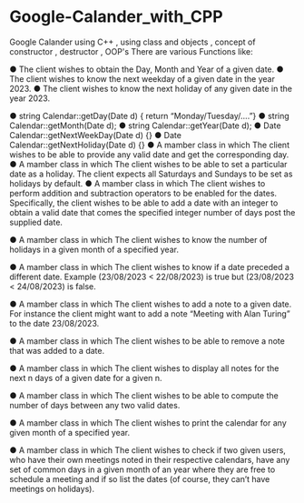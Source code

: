 # Google-Calander_with_CPP
Google Calander using C++ , using class and objects , concept of constructor , destructor , OOP's 
There are various Functions like: 

● The client wishes to obtain the Day, Month and Year of a given date.
● The client wishes to know the next weekday of a given date in the year 2023.
● The client wishes to know the next holiday of any given date in the year 2023.

● string Calendar::getDay(Date d) { return “Monday/Tuesday/….”}
● string Calendar::getMonth(Date d);
● string Calendar::getYear(Date d);
● Date Calendar::getNextWeekDay(Date d) {}
● Date Calendar::getNextHoliday(Date d) {}
● A mamber class in which The client wishes to be able to provide any valid date and get the corresponding day.
● A mamber class in which The client wishes to be able to set a particular date as a holiday. The client expects all
Saturdays and Sundays to be set as holidays by default.
● A mamber class in which The client wishes to perform addition and subtraction operators to be enabled for the
dates. Specifically, the client wishes to be able to add a date with an integer to obtain a
valid date that comes the specified integer number of days post the supplied date.

● A mamber class in which The client wishes to know the number of holidays in a given month of a specified year.

● A mamber class in which  The client wishes to know if a date preceded a different date. Example (23/08/2023 <
22/08/2023) is true but (23/08/2023 < 24/08/2023) is false.

● A mamber class in which The client wishes to add a note to a given date. For instance the client might want to
add a note “Meeting with Alan Turing” to the date 23/08/2023.

● A mamber class in which The client wishes to be able to remove a note that was added to a date.

● A mamber class in which  The client wishes to display all notes for the next n days of a given date for a given n.


● A mamber class in which The client wishes to be able to compute the number of days between any two valid
dates.

● A mamber class in which The client wishes to print the calendar for any given month of a specified year.

● A mamber class in which The client wishes to check if two given users, who have their own meetings noted in
their respective calendars, have any set of common days in a given month of an year
where they are free to schedule a meeting and if so list the dates (of course, they can’t
have meetings on holidays).
